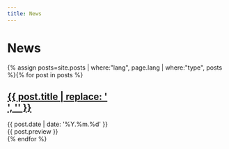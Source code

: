 ```yaml
---
title: News
---
```


<div class="col-md-12">
  <h1>News</h1>
  <div class="hr"></div>
  <div class="col-md-10 col-xs-offset-1">
    {% assign posts=site.posts | where:"lang", page.lang | where:"type", posts %}{% for post in posts %}
    <!-- {% capture hide %}
      {% capture currentmonth %}{{post.date | date: "%m/%Y"}}{% endcapture %}
    {% endcapture %} -->
    <a href="{{ post.url }}"><h2>{{ post.title | replace: '<br/>', '' }}</h2></a>
    <div><!-- List of news. -->
      <span class="date">{{ post.date | date: '%Y.%m.%d' }}</span><br>
      {{ post.preview }}
    </div>
    {% endfor %}
  </div>
</div>